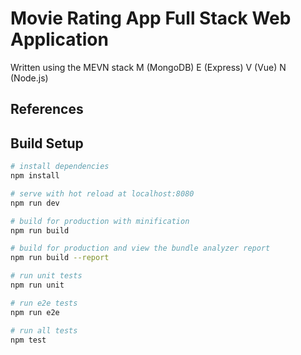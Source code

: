 # Movie Rating App Full Stack Web Application
Written using the MEVN stack
M (MongoDB)
E (Express)
V (Vue)
N (Node.js)

## References

## Build Setup

``` bash
# install dependencies
npm install

# serve with hot reload at localhost:8080
npm run dev

# build for production with minification
npm run build

# build for production and view the bundle analyzer report
npm run build --report

# run unit tests
npm run unit

# run e2e tests
npm run e2e

# run all tests
npm test
```
